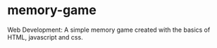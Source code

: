 # memory-game
Web Development:
A simple memory game created with the basics of HTML, javascript and css.

